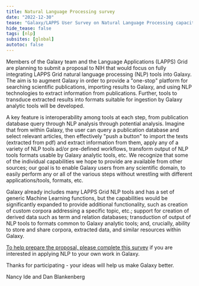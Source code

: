 ```yaml
---
title: Natural Language Processing survey
date: "2022-12-30"
tease: "Galaxy/LAPPS User Survey on Natural Language Processing capacity needs"
hide_tease: false
tags: [nlp]
subsites: [global]
autotoc: false
---
```


Members of the Galaxy team and the Language Applications (LAPPS) Grid are planning to submit a proposal to NIH that would focus on fully integrating LAPPS Grid natural language processing (NLP) tools into Galaxy. The aim is to augment Galaxy in order to provide a "one-stop" platform for searching scientific publications, importing results to Galaxy, and using NLP technologies to extract information from publications. Further, tools to transduce extracted results into formats suitable for ingestion by Galaxy analytic tools will be developed.

A key feature is interoperability among tools at each step, from publication database query through NLP analysis through potential analysis. Imagine that from within Galaxy, the user can query a publication database and select relevant articles, then effectively "push a button" to import the texts (extracted from pdf) and extract information from them, apply any of a variety of NLP tools ad/or pre-defined workflows, transform output of NLP tools formats usable by Galaxy analytic tools, etc. We recognize that some of the individual capabilities we hope to provide are available from other sources; our goal is to enable Galaxy users from any scientific domain, to easily perform any or all of the various steps without wrestling with different applications/tools, formats, etc.

Galaxy already includes many LAPPS Grid NLP tools and has a set of generic Machine Learning functions, but the capabilities would be significantly expanded to provide additional functionality, such as creation of custom corpora addressing a specific topic, etc.; support for creation of derived data such as term and relation databases; transduction of output of NLP tools to formats common to Galaxy analytic tools; and, crucially, ability to store and share corpora, extracted data, and similar resources within Galaxy. 

[To help prepare the proposal, please complete this survey](https://docs.google.com/forms/d/e/1FAIpQLSfROXZr2xU6lhF1DttvYrrpKuS-bjksVhu1efYlxW108V-GXg/viewform) if you are interested in applying NLP to your own work in Galaxy. 

Thanks for participating - your ideas will help us make Galaxy better.

Nancy Ide and Dan Blankenberg 

